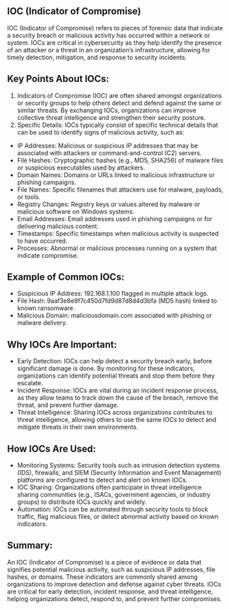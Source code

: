 ## IOC (Indicator of Compromise)
IOC (Indicator of Compromise) refers to pieces of forensic data that indicate a security breach or malicious activity has occurred within a network or system. IOCs are critical in cybersecurity as they help identify the presence of an attacker or a threat in an organization’s infrastructure, allowing for timely detection, mitigation, and response to security incidents.

## Key Points About IOCs:
1. Indicators of Compromise (IOC) are often shared amongst organizations or security groups to help others detect and defend against the same or similar threats. By exchanging IOCs, organizations can improve collective threat intelligence and strengthen their security posture.
2. Specific Details: IOCs typically consist of specific technical details that can be used to identify signs of malicious activity, such as:
  - IP Addresses: Malicious or suspicious IP addresses that may be associated with attackers or command-and-control (C2) servers.
  - File Hashes: Cryptographic hashes (e.g., MD5, SHA256) of malware files or suspicious executables used by attackers.
  - Domain Names: Domains or URLs linked to malicious infrastructure or phishing campaigns.
  - File Names: Specific filenames that attackers use for malware, payloads, or tools.
  - Registry Changes: Registry keys or values altered by malware or malicious software on Windows systems.
  - Email Addresses: Email addresses used in phishing campaigns or for delivering malicious content.
  - Timestamps: Specific timestamps when malicious activity is suspected to have occurred.
  - Processes: Abnormal or malicious processes running on a system that indicate compromise.

## Example of Common IOCs:
  - Suspicious IP Address: 192.168.1.100 flagged in multiple attack logs.
  - File Hash: 9aaf3e8e9f7c450d7fd9d87d8d4d3bfa (MD5 hash) linked to known ransomware.
  - Malicious Domain: maliciousdomain.com associated with phishing or malware delivery.

## Why IOCs Are Important:
  - Early Detection: IOCs can help detect a security breach early, before significant damage is done. By monitoring for these indicators, organizations can identify potential threats and stop them before they escalate.
  - Incident Response: IOCs are vital during an incident response process, as they allow teams to track down the cause of the breach, remove the threat, and prevent further damage.
  - Threat Intelligence: Sharing IOCs across organizations contributes to threat intelligence, allowing others to use the same IOCs to detect and mitigate threats in their own environments.

## How IOCs Are Used:
  - Monitoring Systems: Security tools such as intrusion detection systems (IDS), firewalls, and SIEM (Security Information and Event Management) platforms are configured to detect and alert on known IOCs.
  - IOC Sharing: Organizations often participate in threat intelligence sharing communities (e.g., ISACs, government agencies, or industry groups) to distribute IOCs quickly and widely.
  - Automation: IOCs can be automated through security tools to block traffic, flag malicious files, or detect abnormal activity based on known indicators.

## Summary:
An IOC (Indicator of Compromise) is a piece of evidence or data that signifies potential malicious activity, such as suspicious IP addresses, file hashes, or domains. These indicators are commonly shared among organizations to improve detection and defense against cyber threats. IOCs are critical for early detection, incident response, and threat intelligence, helping organizations detect, respond to, and prevent further compromises.
